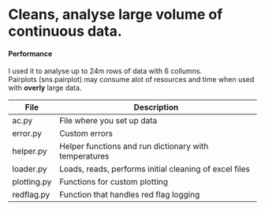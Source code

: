 # Cleans, analyse large volume of continuous data.
#### Performance
I used it to analyse up to 24m rows of data with 6 collumns.<br>
Pairplots (sns.pairplot) may consume alot of resources and time when used with <b>overly</b> large data. 

|File|Description|
|---|---|
|ac.py|File where you set up data|
|error.py|Custom errors|
|helper.py|Helper functions and run dictionary with temperatures|
|loader.py|Loads, reads, performs initial cleaning of excel files|
|plotting.py|Functions for custom plotting|
|redflag.py|Function that handles red flag logging|
